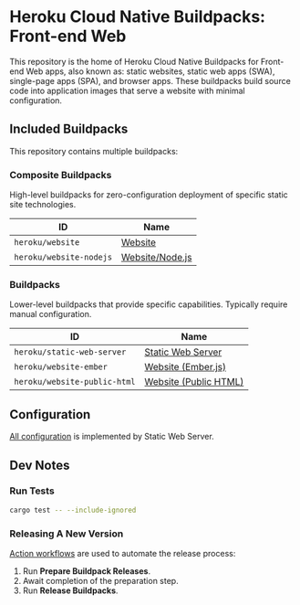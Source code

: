 # Heroku Cloud Native Buildpacks: Front-end Web

This repository is the home of Heroku Cloud Native Buildpacks for Front-end Web apps, also known as: static websites, static web apps (SWA), single-page apps (SPA), and browser apps. These buildpacks build source code into application images that serve a website with minimal configuration.

## Included Buildpacks

This repository contains multiple buildpacks:

### Composite Buildpacks

High-level buildpacks for zero-configuration deployment of specific static site technologies.

| ID                           | Name                                                          |
|------------------------------|---------------------------------------------------------------|
| `heroku/website`             | [Website](meta-buildpacks/website/README.md)                  |
| `heroku/website-nodejs`      | [Website/Node.js](meta-buildpacks/website-nodejs/README.md)   |

### Buildpacks

Lower-level buildpacks that provide specific capabilities. Typically require manual configuration.

| ID                           | Name                                                              |
|------------------------------|-------------------------------------------------------------------|
| `heroku/static-web-server`   | [Static Web Server](buildpacks/static-web-server/README.md)       |
| `heroku/website-ember`       | [Website (Ember.js)](buildpacks/website-ember/README.md)          |
| `heroku/website-public-html` | [Website (Public HTML)](buildpacks/website-public-html/README.md) |

## Configuration

[All configuration](buildpacks/static-web-server/README.md#configuration) is implemented by Static Web Server.

## Dev Notes

### Run Tests

```bash
cargo test -- --include-ignored
```

### Releasing A New Version

[Action workflows](https://github.com/heroku/buildpacks-frontend-web/actions) are used to automate the release process:

1. Run **Prepare Buildpack Releases**.
1. Await completion of the preparation step.
1. Run **Release Buildpacks**.

